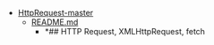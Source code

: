 - <a href = "E:\Node_projects\Node_Way\Education\Timur_Video_Node.js\part_21\HttpRequest-master\cat.HttpRequest-master\dir.HttpRequest-master.md">HttpRequest-master</a>
    - <a href = "E:\Node_projects\Node_Way\Education\Timur_Video_Node.js\part_21\HttpRequest-master\README.md">README.md</a>
        - *## HTTP Request, XMLHttpRequest, fetch
